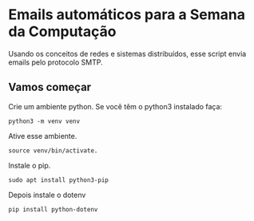 # Emails automáticos para a Semana da Computação

Usando os conceitos de redes e sistemas distribuídos, esse script envia emails pelo protocolo SMTP.

## Vamos começar

Crie um ambiente python. Se você têm o python3 instalado faça:

```
python3 -m venv venv
```

Ative esse ambiente.

```
source venv/bin/activate.
```

Instale o pip.

```
sudo apt install python3-pip
```

Depois instale o dotenv

```
pip install python-dotenv
```
